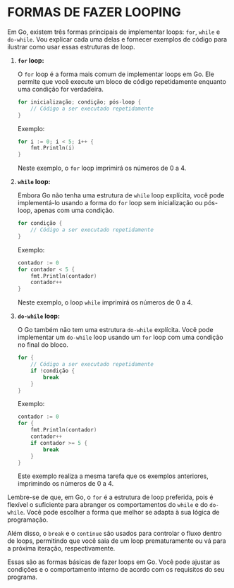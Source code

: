 # FORMAS DE FAZER LOOPING
Em Go, existem três formas principais de implementar loops: `for`, `while` e `do-while`. Vou explicar cada uma delas e fornecer exemplos de código para ilustrar como usar essas estruturas de loop.

1. **`for` loop:**

   O `for` loop é a forma mais comum de implementar loops em Go. Ele permite que você execute um bloco de código repetidamente enquanto uma condição for verdadeira.

   ```go
   for inicialização; condição; pós-loop {
       // Código a ser executado repetidamente
   }
   ```

   Exemplo:

   ```go
   for i := 0; i < 5; i++ {
       fmt.Println(i)
   }
   ```

   Neste exemplo, o `for` loop imprimirá os números de 0 a 4.

2. **`while` loop:**

   Embora Go não tenha uma estrutura de `while` loop explícita, você pode implementá-lo usando a forma do `for` loop sem inicialização ou pós-loop, apenas com uma condição.

   ```go
   for condição {
       // Código a ser executado repetidamente
   }
   ```

   Exemplo:

   ```go
   contador := 0
   for contador < 5 {
       fmt.Println(contador)
       contador++
   }
   ```

   Neste exemplo, o loop `while` imprimirá os números de 0 a 4.

3. **`do-while` loop:**

   O Go também não tem uma estrutura `do-while` explícita. Você pode implementar um `do-while` loop usando um `for` loop com uma condição no final do bloco.

   ```go
   for {
       // Código a ser executado repetidamente
       if !condição {
           break
       }
   }
   ```

   Exemplo:

   ```go
   contador := 0
   for {
       fmt.Println(contador)
       contador++
       if contador >= 5 {
           break
       }
   }
   ```

   Este exemplo realiza a mesma tarefa que os exemplos anteriores, imprimindo os números de 0 a 4.

Lembre-se de que, em Go, o `for` é a estrutura de loop preferida, pois é flexível o suficiente para abranger os comportamentos do `while` e do `do-while`. Você pode escolher a forma que melhor se adapta à sua lógica de programação.

Além disso, o `break` e o `continue` são usados para controlar o fluxo dentro de loops, permitindo que você saia de um loop prematuramente ou vá para a próxima iteração, respectivamente.

Essas são as formas básicas de fazer loops em Go. Você pode ajustar as condições e o comportamento interno de acordo com os requisitos do seu programa. 